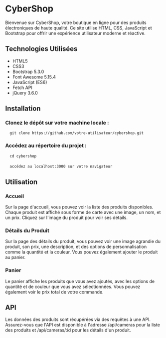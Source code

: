 # CyberShop
Bienvenue sur CyberShop, votre boutique en ligne pour des produits électroniques de haute qualité. Ce site utilise HTML, CSS, JavaScript et Bootstrap pour offrir une expérience utilisateur moderne et réactive.

## Technologies Utilisées
* HTML5
* CSS3
* Bootstrap 5.3.0
* Font Awesome 5.15.4
* JavaScript (ES6)
* Fetch API
* jQuery 3.6.0

## Installation
### Clonez le dépôt sur votre machine locale :
      git clone https://github.com/votre-utilisateur/cybershop.git

### Accédez au répertoire du projet :
      cd cybershop
####
      accédez au localhost:3000 sur votre navigateur


## Utilisation
### Accueil
Sur la page d'accueil, vous pouvez voir la liste des produits disponibles. Chaque produit est affiché sous forme de carte avec une image, un nom, et un prix. Cliquez sur l'image du produit pour voir ses détails.

### Détails du Produit
Sur la page des détails du produit, vous pouvez voir une image agrandie du produit, son prix, une description, et des options de personnalisation comme la quantité et la couleur. Vous pouvez également ajouter le produit au panier.

### Panier
Le panier affiche les produits que vous avez ajoutés, avec les options de quantité et de couleur que vous avez sélectionnées. Vous pouvez également voir le prix total de votre commande.


## API
Les données des produits sont récupérées via des requêtes à une API. Assurez-vous que l'API est disponible à l'adresse /api/cameras pour la liste des produits et /api/cameras/:id pour les détails d'un produit.
